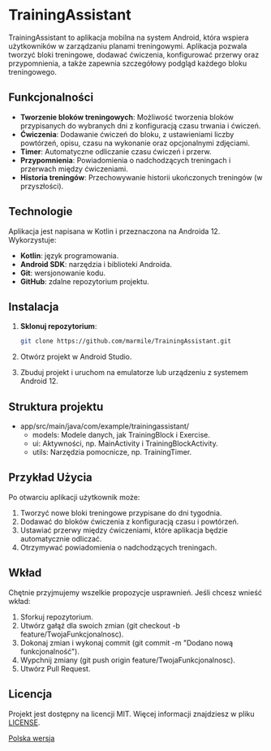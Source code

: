 # TrainingAssistant

TrainingAssistant to aplikacja mobilna na system Android, która wspiera użytkowników w zarządzaniu planami treningowymi. Aplikacja pozwala tworzyć bloki treningowe, dodawać ćwiczenia, konfigurować przerwy oraz przypomnienia, a także zapewnia szczegółowy podgląd każdego bloku treningowego.

## Funkcjonalności

- **Tworzenie bloków treningowych**: Możliwość tworzenia bloków przypisanych do wybranych dni z konfiguracją czasu trwania i ćwiczeń.
- **Ćwiczenia**: Dodawanie ćwiczeń do bloku, z ustawieniami liczby powtórzeń, opisu, czasu na wykonanie oraz opcjonalnymi zdjęciami.
- **Timer**: Automatyczne odliczanie czasu ćwiczeń i przerw.
- **Przypomnienia**: Powiadomienia o nadchodzących treningach i przerwach między ćwiczeniami.
- **Historia treningów**: Przechowywanie historii ukończonych treningów (w przyszłości).

## Technologie

Aplikacja jest napisana w Kotlin i przeznaczona na Androida 12. Wykorzystuje:
- **Kotlin**: język programowania.
- **Android SDK**: narzędzia i biblioteki Androida.
- **Git**: wersjonowanie kodu.
- **GitHub**: zdalne repozytorium projektu.

## Instalacja

1. **Sklonuj repozytorium**:
   ```bash
   git clone https://github.com/marmile/TrainingAssistant.git
   ```

2. Otwórz projekt w Android Studio.
3. Zbuduj projekt i uruchom na emulatorze lub urządzeniu z systemem Android 12.

## Struktura projektu
* app/src/main/java/com/example/trainingassistant/
  * models: Modele danych, jak TrainingBlock i Exercise.
  * ui: Aktywności, np. MainActivity i TrainingBlockActivity.
  * utils: Narzędzia pomocnicze, np. TrainingTimer.

## Przykład Użycia
Po otwarciu aplikacji użytkownik może:

1. Tworzyć nowe bloki treningowe przypisane do dni tygodnia.
2. Dodawać do bloków ćwiczenia z konfiguracją czasu i powtórzeń.
3. Ustawiać przerwy między ćwiczeniami, które aplikacja będzie automatycznie odliczać.
4. Otrzymywać powiadomienia o nadchodzących treningach.

## Wkład
Chętnie przyjmujemy wszelkie propozycje usprawnień. Jeśli chcesz wnieść wkład:

1. Sforkuj repozytorium.
2. Utwórz gałąź dla swoich zmian (git checkout -b feature/TwojaFunkcjonalnosc).
3. Dokonaj zmian i wykonaj commit (git commit -m "Dodano nową funkcjonalność").
4. Wypchnij zmiany (git push origin feature/TwojaFunkcjonalnosc).
5. Utwórz Pull Request.

## Licencja
Projekt jest dostępny na licencji MIT. Więcej informacji znajdziesz w pliku [LICENSE](LICENSE).

[Polska wersja](README_PL.md)





